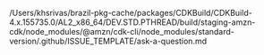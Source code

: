 /Users/khsrivas/brazil-pkg-cache/packages/CDKBuild/CDKBuild-4.x.155735.0/AL2_x86_64/DEV.STD.PTHREAD/build/staging-amzn-cdk/node_modules/@amzn/cdk-cli/node_modules/standard-version/.github/ISSUE_TEMPLATE/ask-a-question.md